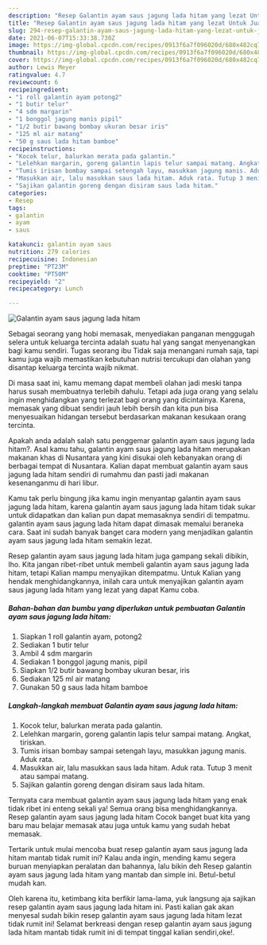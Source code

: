 ```yaml
---
description: "Resep Galantin ayam saus jagung lada hitam yang lezat Untuk Jualan"
title: "Resep Galantin ayam saus jagung lada hitam yang lezat Untuk Jualan"
slug: 294-resep-galantin-ayam-saus-jagung-lada-hitam-yang-lezat-untuk-jualan
date: 2021-06-07T15:33:38.730Z
image: https://img-global.cpcdn.com/recipes/0913f6a7f096020d/680x482cq70/galantin-ayam-saus-jagung-lada-hitam-foto-resep-utama.jpg
thumbnail: https://img-global.cpcdn.com/recipes/0913f6a7f096020d/680x482cq70/galantin-ayam-saus-jagung-lada-hitam-foto-resep-utama.jpg
cover: https://img-global.cpcdn.com/recipes/0913f6a7f096020d/680x482cq70/galantin-ayam-saus-jagung-lada-hitam-foto-resep-utama.jpg
author: Lewis Meyer
ratingvalue: 4.7
reviewcount: 6
recipeingredient:
- "1 roll galantin ayam potong2"
- "1 butir telur"
- "4 sdm margarin"
- "1 bonggol jagung manis pipil"
- "1/2 butir bawang bombay ukuran besar iris"
- "125 ml air matang"
- "50 g saus lada hitam bamboe"
recipeinstructions:
- "Kocok telur, balurkan merata pada galantin."
- "Lelehkan margarin, goreng galantin lapis telur sampai matang. Angkat, tiriskan."
- "Tumis irisan bombay sampai setengah layu, masukkan jagung manis. Aduk rata."
- "Masukkan air, lalu masukkan saus lada hitam. Aduk rata. Tutup 3 menit atau sampai matang."
- "Sajikan galantin goreng dengan disiram saus lada hitam."
categories:
- Resep
tags:
- galantin
- ayam
- saus

katakunci: galantin ayam saus 
nutrition: 279 calories
recipecuisine: Indonesian
preptime: "PT23M"
cooktime: "PT50M"
recipeyield: "2"
recipecategory: Lunch

---
```



![Galantin ayam saus jagung lada hitam](https://img-global.cpcdn.com/recipes/0913f6a7f096020d/680x482cq70/galantin-ayam-saus-jagung-lada-hitam-foto-resep-utama.jpg)

Sebagai seorang yang hobi memasak, menyediakan panganan menggugah selera untuk keluarga tercinta adalah suatu hal yang sangat menyenangkan bagi kamu sendiri. Tugas seorang ibu Tidak saja menangani rumah saja, tapi kamu juga wajib memastikan kebutuhan nutrisi tercukupi dan olahan yang disantap keluarga tercinta wajib nikmat.

Di masa  saat ini, kamu memang dapat membeli olahan jadi meski tanpa harus susah membuatnya terlebih dahulu. Tetapi ada juga orang yang selalu ingin menghidangkan yang terlezat bagi orang yang dicintainya. Karena, memasak yang dibuat sendiri jauh lebih bersih dan kita pun bisa menyesuaikan hidangan tersebut berdasarkan makanan kesukaan orang tercinta. 



Apakah anda adalah salah satu penggemar galantin ayam saus jagung lada hitam?. Asal kamu tahu, galantin ayam saus jagung lada hitam merupakan makanan khas di Nusantara yang kini disukai oleh kebanyakan orang di berbagai tempat di Nusantara. Kalian dapat membuat galantin ayam saus jagung lada hitam sendiri di rumahmu dan pasti jadi makanan kesenanganmu di hari libur.

Kamu tak perlu bingung jika kamu ingin menyantap galantin ayam saus jagung lada hitam, karena galantin ayam saus jagung lada hitam tidak sukar untuk didapatkan dan kalian pun dapat memasaknya sendiri di tempatmu. galantin ayam saus jagung lada hitam dapat dimasak memalui beraneka cara. Saat ini sudah banyak banget cara modern yang menjadikan galantin ayam saus jagung lada hitam semakin lezat.

Resep galantin ayam saus jagung lada hitam juga gampang sekali dibikin, lho. Kita jangan ribet-ribet untuk membeli galantin ayam saus jagung lada hitam, tetapi Kalian mampu menyajikan ditempatmu. Untuk Kalian yang hendak menghidangkannya, inilah cara untuk menyajikan galantin ayam saus jagung lada hitam yang lezat yang dapat Kamu coba.

<!--inarticleads1-->

##### Bahan-bahan dan bumbu yang diperlukan untuk pembuatan Galantin ayam saus jagung lada hitam:

1. Siapkan 1 roll galantin ayam, potong2
1. Sediakan 1 butir telur
1. Ambil 4 sdm margarin
1. Sediakan 1 bonggol jagung manis, pipil
1. Siapkan 1/2 butir bawang bombay ukuran besar, iris
1. Sediakan 125 ml air matang
1. Gunakan 50 g saus lada hitam bamboe




<!--inarticleads2-->

##### Langkah-langkah membuat Galantin ayam saus jagung lada hitam:

1. Kocok telur, balurkan merata pada galantin.
1. Lelehkan margarin, goreng galantin lapis telur sampai matang. Angkat, tiriskan.
1. Tumis irisan bombay sampai setengah layu, masukkan jagung manis. Aduk rata.
1. Masukkan air, lalu masukkan saus lada hitam. Aduk rata. Tutup 3 menit atau sampai matang.
1. Sajikan galantin goreng dengan disiram saus lada hitam.




Ternyata cara membuat galantin ayam saus jagung lada hitam yang enak tidak ribet ini enteng sekali ya! Semua orang bisa menghidangkannya. Resep galantin ayam saus jagung lada hitam Cocok banget buat kita yang baru mau belajar memasak atau juga untuk kamu yang sudah hebat memasak.

Tertarik untuk mulai mencoba buat resep galantin ayam saus jagung lada hitam mantab tidak rumit ini? Kalau anda ingin, mending kamu segera buruan menyiapkan peralatan dan bahannya, lalu bikin deh Resep galantin ayam saus jagung lada hitam yang mantab dan simple ini. Betul-betul mudah kan. 

Oleh karena itu, ketimbang kita berfikir lama-lama, yuk langsung aja sajikan resep galantin ayam saus jagung lada hitam ini. Pasti kalian gak akan menyesal sudah bikin resep galantin ayam saus jagung lada hitam lezat tidak rumit ini! Selamat berkreasi dengan resep galantin ayam saus jagung lada hitam mantab tidak rumit ini di tempat tinggal kalian sendiri,oke!.

